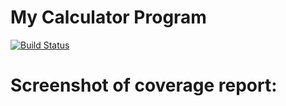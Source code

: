 # My Calculator Program

[![Build Status](https://app.travis-ci.com/maryanastef/calculatorexample.svg?branch=main)](https://app.travis-ci.com/maryanastef/calculatorexample)

# Screenshot of coverage report:
